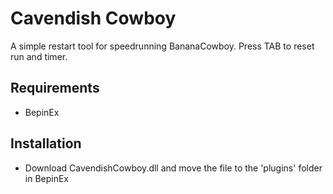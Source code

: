 # Cavendish Cowboy

A simple restart tool for speedrunning BananaCowboy. Press TAB to reset run and timer.

## Requirements
- BepinEx

## Installation 
- Download CavendishCowboy.dll and move the file to the 'plugins' folder in BepinEx
